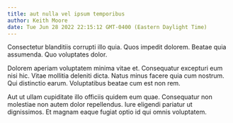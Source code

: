 ```yaml
---
title: aut nulla vel ipsum temporibus
author: Keith Moore
date: Tue Jun 28 2022 22:15:12 GMT-0400 (Eastern Daylight Time)
---
```

Consectetur blanditiis corrupti illo quia. Quos impedit dolorem. Beatae quia assumenda. Quo voluptates dolor.

 Dolorem aperiam voluptatem minima vitae et. Consequatur excepturi eum nisi hic. Vitae mollitia deleniti dicta. Natus minus facere quia cum nostrum. Qui distinctio earum. Voluptatibus beatae cum est non rem.

 Aut ut ullam cupiditate illo officiis quidem eum quae. Consequatur non molestiae non autem dolor repellendus. Iure eligendi pariatur ut dignissimos. Et magnam eaque fugiat optio id qui omnis voluptatem.